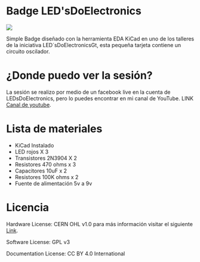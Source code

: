 # Badge LED'sDoElectronics
![](/img/smartHomes3.png)


Simple Badge diseñado con la herramienta EDA KiCad en uno de los talleres de la iniciativa LED´sDoElectronicsGt, esta pequeña tarjeta contiene un circuito oscilador.

# ¿Donde puedo ver la sesión?

La sesión se realizo por medio de un facebook live en la cuenta de LEDsDoElectronics, pero lo puedes encontrar en mi canal de YouTube.
LINK  [Canal de youtube][YTB].

[YTB]: https://github.com/FunPythonEC/FIT_Guatemala_2019-SMART_HOME

# Lista de materiales

- KiCad Instalado 
- LED rojos X 3 
- Transistores 2N3904 X 2
- Resistores 470 ohms x 3 
- Capacitores 10uF x 2
- Resistores 100K ohms x 2 
- Fuente de alimentación 5v a 9v

# Licencia

Hardware License: CERN OHL v1.0 para más información visitar el siguiente [Link][CERN_v1].

[CERN_v1]: https://ohwr.org/project/cernohl/wikis/Documents/CERN-OHL-version-1.2

Software License: GPL v3

Documentation License: CC BY 4.0 International